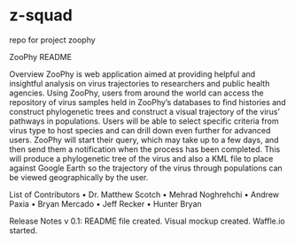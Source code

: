 # z-squad
repo for project zoophy

ZooPhy README

Overview
	ZooPhy is web application aimed at providing helpful and insightful analysis on virus trajectories to researchers and public health agencies. Using ZooPhy, users from around the world can access the repository of virus samples held in ZooPhy’s databases to find histories and construct phylogenetic trees and construct a visual trajectory of the virus’ pathways in populations. Users will be able to select specific criteria from virus type to host species and can drill down even further for advanced users. ZooPhy will start their query, which may take up to a few days, and then send them a notification when the process has been completed. This will produce a phylogenetic tree of the virus and also a KML file to place against Google Earth so the trajectory of the virus through populations can be viewed geographically by the user. 

List of Contributors
•	Dr. Matthew Scotch
•	Mehrad Noghrehchi
•	Andrew Paxia
•	Bryan Mercado
•	Jeff Recker
•	Hunter Bryan

Release Notes
v 0.1: README file created. Visual mockup created. Waffle.io started. 



